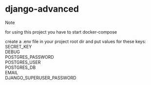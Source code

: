 # django-advanced

>[!NOTE]
> for using this project you have to start docker-compose 

create a .env file in your project root dir and put values for these keys:<br/>
SECRET_KEY<br/>
DEBUG<br/>
POSTGRES_PASSWORD<br/>
POSTGRES_USER<br/>
POSTGRES_DB<br/>
EMAIL<br/>
DJANGO_SUPERUSER_PASSWORD<br/>
